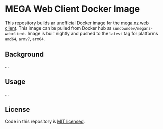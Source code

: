 # MEGA Web Client Docker Image

This repository builds an unofficial Docker image for the [mega.nz web client](https://github.com/meganz/webclient). This image can be pulled from Docker hub as `sundowndev/meganz-webclient`. Image is built nightly and pushed to the `latest` tag for platforms `amd64`, `armv7`, `arm64`.

## Background

...

## Usage

...

## License

Code in this repository is [MIT licensed](https://github.com/sundowndev/meganz-webclient-docker/blob/main/LICENSE).
